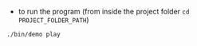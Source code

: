 * to run the program (from inside the project folder `cd PROJECT_FOLDER_PATH`)

```BASH
./bin/demo play
```

